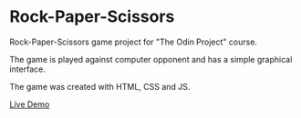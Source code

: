 # Rock-Paper-Scissors

Rock-Paper-Scissors game project for "The Odin Project" course.

The game is played against computer opponent and has a simple graphical interface.

The game was created with HTML, CSS and JS.

[Live Demo](https://github.com/Aleafan/rock-paper-scissors/)
